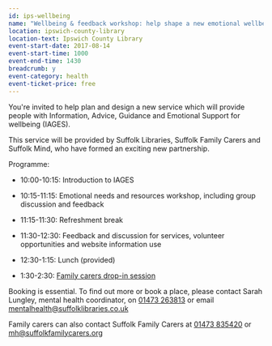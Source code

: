 ```yaml
---
id: ips-wellbeing
name: "Wellbeing & feedback workshop: help shape a new emotional wellbeing service"
location: ipswich-county-library
location-text: Ipswich County Library
event-start-date: 2017-08-14
event-start-time: 1000
event-end-time: 1430
breadcrumb: y
event-category: health
event-ticket-price: free
---
```


You're invited to help plan and design a new service which will provide people with Information, Advice, Guidance and Emotional Support for wellbeing (IAGES).

This service will be provided by Suffolk Libraries, Suffolk Family Carers and Suffolk Mind, who have formed an exciting new partnership.

Programme:

* 10:00-10:15: Introduction to IAGES

* 10:15-11:15: Emotional needs and resources workshop, including group discussion and feedback

* 11:15-11:30: Refreshment break

* 11:30-12:30: Feedback and discussion for services, volunteer opportunities and website information use

* 12:30-1:15: Lunch (provided)

* 1:30-2:30: [Family carers drop-in session](/events/ipswich-2017-08-14-carers-drop-in/)

Booking is essential. To find out more or book a place, please contact Sarah Lungley, mental health coordinator, on [01473 263813](tel:01473263813) or email mentalhealth@suffolklibraries.co.uk

Family carers can also contact Suffolk Family Carers at [01473 835420](tel:01473835420) or mh@suffolkfamilycarers.org
